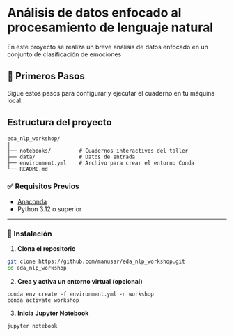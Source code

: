 # Análisis de datos enfocado al procesamiento de lenguaje natural

En este proyecto se realiza un breve análisis de datos enfocado en un conjunto de clasificación de emociones

## 🚀 Primeros Pasos

Sigue estos pasos para configurar y ejecutar el cuaderno en tu máquina local.

## Estructura del proyecto 
```
eda_nlp_workshop/
│
├── notebooks/         # Cuadernos interactivos del taller
├── data/              # Datos de entrada
├── environment.yml    # Archivo para crear el entorno Conda
└── README.md
```

### ✅ Requisitos Previos
- [Anaconda](https://www.anaconda.com/download)
- Python 3.12 o superior  
---
### 🔧 Instalación

1. **Clona el repositorio**

```bash
git clone https://github.com/manussr/eda_nlp_workshop.git
cd eda_nlp_workshop
```


2. **Crea y activa un entorno virtual (opcional)**
```
conda env create -f environment.yml -n workshop
conda activate workshop
```

3. **Inicia Jupyter Notebook**

```
jupyter notebook
```
